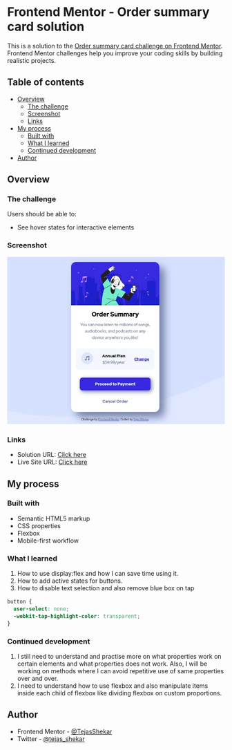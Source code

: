 # Frontend Mentor - Order summary card solution

This is a solution to the [Order summary card challenge on Frontend Mentor](https://www.frontendmentor.io/challenges/order-summary-component-QlPmajDUj). Frontend Mentor challenges help you improve your coding skills by building realistic projects.

## Table of contents

- [Overview](#overview)
  - [The challenge](#the-challenge)
  - [Screenshot](#screenshot)
  - [Links](#links)
- [My process](#my-process)
  - [Built with](#built-with)
  - [What I learned](#what-i-learned)
  - [Continued development](#continued-development)
- [Author](#author)

## Overview

### The challenge

Users should be able to:

- See hover states for interactive elements

### Screenshot

![](./screenshot.jpg)

### Links

- Solution URL: [Click here](https://www.frontendmentor.io/solutions/built-using-purely-html-and-css-wWeGuw0F1)
- Live Site URL: [Click here](https://tejasshekar.github.io/Frontend-mentor--order-summary-component/)

## My process

### Built with

- Semantic HTML5 markup
- CSS properties
- Flexbox
- Mobile-first workflow

### What I learned

1. How to use display:flex and how I can save time using it.
2. How to add active states for buttons.
3. How to disable text selection and also remove blue box on tap

```css
button {
  user-select: none;
  -webkit-tap-highlight-color: transparent;
}
```

### Continued development

1. I still need to understand and practise more on what properties work on certain elements and what properties does not work. Also, I will be working on methods where I can avoid repetitive use of same properties over and over.
2. I need to understand how to use flexbox and also manipulate items inside each child of flexbox like dividing flexbox on custom proportions.

## Author

- Frontend Mentor - [@TejasShekar](https://www.frontendmentor.io/profile/TejasShekar)
- Twitter - [@tejas_shekar](https://twitter.com/tejas_shekar)
